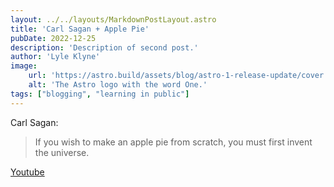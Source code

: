 ```yaml
---
layout: ../../layouts/MarkdownPostLayout.astro
title: 'Carl Sagan + Apple Pie'
pubDate: 2022-12-25
description: 'Description of second post.'
author: 'Lyle Klyne'
image:
    url: 'https://astro.build/assets/blog/astro-1-release-update/cover.jpeg' 
    alt: 'The Astro logo with the word One.'
tags: ["blogging", "learning in public"]
---
```


Carl Sagan:

> If you wish to make an apple pie from scratch, you must first invent the universe. 

[Youtube](https://www.youtube.com/watch?v=7s664NsLeFM)